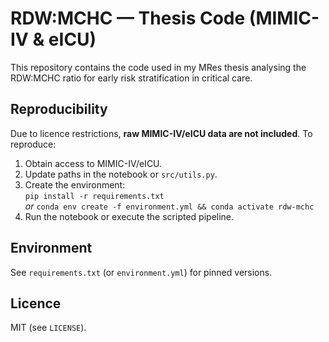 # RDW:MCHC — Thesis Code (MIMIC-IV & eICU)

This repository contains the code used in my MRes thesis analysing the RDW:MCHC ratio
for early risk stratification in critical care.

## Reproducibility
Due to licence restrictions, **raw MIMIC-IV/eICU data are not included**.
To reproduce:
1. Obtain access to MIMIC-IV/eICU.
2. Update paths in the notebook or `src/utils.py`.
3. Create the environment:  
   `pip install -r requirements.txt`  
   *or* `conda env create -f environment.yml && conda activate rdw-mchc`
4. Run the notebook or execute the scripted pipeline.

## Environment
See `requirements.txt` (or `environment.yml`) for pinned versions.

## Licence
MIT (see `LICENSE`).
